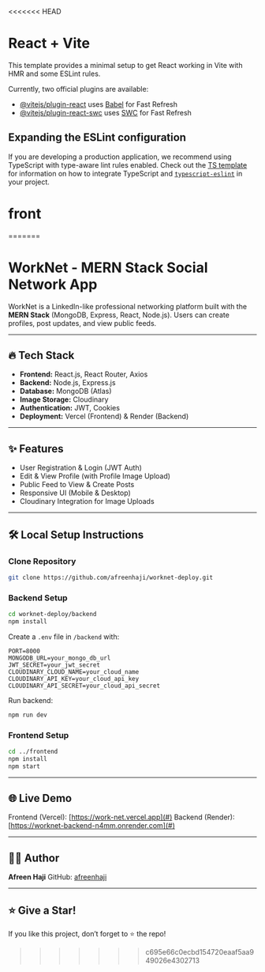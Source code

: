 <<<<<<< HEAD
# React + Vite

This template provides a minimal setup to get React working in Vite with HMR and some ESLint rules.

Currently, two official plugins are available:

- [@vitejs/plugin-react](https://github.com/vitejs/vite-plugin-react/blob/main/packages/plugin-react) uses [Babel](https://babeljs.io/) for Fast Refresh
- [@vitejs/plugin-react-swc](https://github.com/vitejs/vite-plugin-react/blob/main/packages/plugin-react-swc) uses [SWC](https://swc.rs/) for Fast Refresh

## Expanding the ESLint configuration

If you are developing a production application, we recommend using TypeScript with type-aware lint rules enabled. Check out the [TS template](https://github.com/vitejs/vite/tree/main/packages/create-vite/template-react-ts) for information on how to integrate TypeScript and [`typescript-eslint`](https://typescript-eslint.io) in your project.
# front
=======
# WorkNet - MERN Stack Social Network App

WorkNet is a LinkedIn-like professional networking platform built with the **MERN Stack** (MongoDB, Express, React, Node.js). Users can create profiles, post updates, and view public feeds.

---

## 🔥 Tech Stack

* **Frontend:** React.js, React Router, Axios
* **Backend:** Node.js, Express.js
* **Database:** MongoDB (Atlas)
* **Image Storage:** Cloudinary
* **Authentication:** JWT, Cookies
* **Deployment:** Vercel (Frontend) & Render (Backend)

---

## ✨ Features

* User Registration & Login (JWT Auth)
* Edit & View Profile (with Profile Image Upload)
* Public Feed to View & Create Posts
* Responsive UI (Mobile & Desktop)
* Cloudinary Integration for Image Uploads

---

## 🛠️ Local Setup Instructions

### Clone Repository

```bash
git clone https://github.com/afreenhaji/worknet-deploy.git
```

### Backend Setup

```bash
cd worknet-deploy/backend
npm install
```

Create a `.env` file in `/backend` with:

```
PORT=8000
MONGODB_URL=your_mongo_db_url
JWT_SECRET=your_jwt_secret
CLOUDINARY_CLOUD_NAME=your_cloud_name
CLOUDINARY_API_KEY=your_cloud_api_key
CLOUDINARY_API_SECRET=your_cloud_api_secret
```

Run backend:

```bash
npm run dev
```

### Frontend Setup

```bash
cd ../frontend
npm install
npm start
```

---

## 🌐 Live Demo

Frontend (Vercel): [https://work-net.vercel.app](#)
Backend (Render): [https://worknet-backend-n4mm.onrender.com](#)

---


## 👷‍♂️ Author

**Afreen Haji**
GitHub: [afreenhaji](https://github.com/afreenhaji)

---

## ⭐ Give a Star!

If you like this project, don’t forget to ⭐ the repo!
>>>>>>> c695e66c0ecbd154720eaaf5aa949026e4302713

